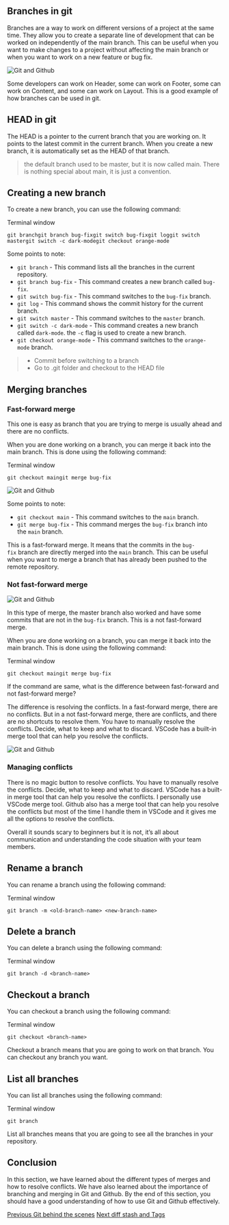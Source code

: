 ## Branches in git

Branches are a way to work on different versions of a project at the same time. They allow you to create a separate line of development that can be worked on independently of the main branch. This can be useful when you want to make changes to a project without affecting the main branch or when you want to work on a new feature or bug fix.

![Git and Github](https://docs.chaicode.com/_astro/branches.yYu2erFZ_Z1NQDag.svg)

Some developers can work on Header, some can work on Footer, some can work on Content, and some can work on Layout. This is a good example of how branches can be used in git.

## HEAD in git

The HEAD is a pointer to the current branch that you are working on. It points to the latest commit in the current branch. When you create a new branch, it is automatically set as the HEAD of that branch.

> the default branch used to be master, but it is now called main. There is nothing special about main, it is just a convention.

## Creating a new branch

To create a new branch, you can use the following command:

Terminal window

```
git branchgit branch bug-fixgit switch bug-fixgit loggit switch mastergit switch -c dark-modegit checkout orange-mode
```

Some points to note:

- `git branch` - This command lists all the branches in the current repository.
- `git branch bug-fix` - This command creates a new branch called `bug-fix`.
- `git switch bug-fix` - This command switches to the `bug-fix` branch.
- `git log` - This command shows the commit history for the current branch.
- `git switch master` - This command switches to the `master` branch.
- `git switch -c dark-mode` - This command creates a new branch called `dark-mode`. the `-c` flag is used to create a new branch.
- `git checkout orange-mode` - This command switches to the `orange-mode` branch.

> - Commit before switching to a branch
> - Go to .git folder and checkout to the HEAD file

## Merging branches

### Fast-forward merge

This one is easy as branch that you are trying to merge is usually ahead and there are no conflicts.

When you are done working on a branch, you can merge it back into the main branch. This is done using the following command:

Terminal window

```
git checkout maingit merge bug-fix
```

![Git and Github](https://docs.chaicode.com/_astro/fast-merge.BnHH-KQa_ZuiFbN.svg)

Some points to note:

- `git checkout main` - This command switches to the `main` branch.
- `git merge bug-fix` - This command merges the `bug-fix` branch into the `main` branch.

This is a fast-forward merge. It means that the commits in the `bug-fix` branch are directly merged into the `main` branch. This can be useful when you want to merge a branch that has already been pushed to the remote repository.

### Not fast-forward merge

![Git and Github](https://docs.chaicode.com/_astro/notfast-merge.C_ZAD9Zp_zJoWb.svg)

In this type of merge, the master branch also worked and have some commits that are not in the `bug-fix` branch. This is a not fast-forward merge.

When you are done working on a branch, you can merge it back into the main branch. This is done using the following command:

Terminal window

```
git checkout maingit merge bug-fix
```

If the command are same, what is the difference between fast-forward and not fast-forward merge?

The difference is resolving the conflicts. In a fast-forward merge, there are no conflicts. But in a not fast-forward merge, there are conflicts, and there are no shortcuts to resolve them. You have to manually resolve the conflicts. Decide, what to keep and what to discard. VSCode has a built-in merge tool that can help you resolve the conflicts.

![Git and Github](https://docs.chaicode.com/_astro/conflict.-47xpPL4_ucXBc.svg)

### Managing conflicts

There is no magic button to resolve conflicts. You have to manually resolve the conflicts. Decide, what to keep and what to discard. VSCode has a built-in merge tool that can help you resolve the conflicts. I personally use VSCode merge tool. Github also has a merge tool that can help you resolve the conflicts but most of the time I handle them in VSCode and it gives me all the options to resolve the conflicts.

Overall it sounds scary to beginners but it is not, it’s all about communication and understanding the code situation with your team members.

## Rename a branch

You can rename a branch using the following command:

Terminal window

```
git branch -m <old-branch-name> <new-branch-name>
```

## Delete a branch

You can delete a branch using the following command:

Terminal window

```
git branch -d <branch-name>
```

## Checkout a branch

You can checkout a branch using the following command:

Terminal window

```
git checkout <branch-name>
```

Checkout a branch means that you are going to work on that branch. You can checkout any branch you want.

## List all branches

You can list all branches using the following command:

Terminal window

```
git branch
```

List all branches means that you are going to see all the branches in your repository.

## Conclusion

In this section, we have learned about the different types of merges and how to resolve conflicts. We have also learned about the importance of branching and merging in Git and Github. By the end of this section, you should have a good understanding of how to use Git and Github effectively.

[Previous Git behind the scenes](https://docs.chaicode.com/git-behind-the-scenes/)                                                                                   [Next diff stash and Tags](https://docs.chaicode.com/diff-stash-and-tags/)